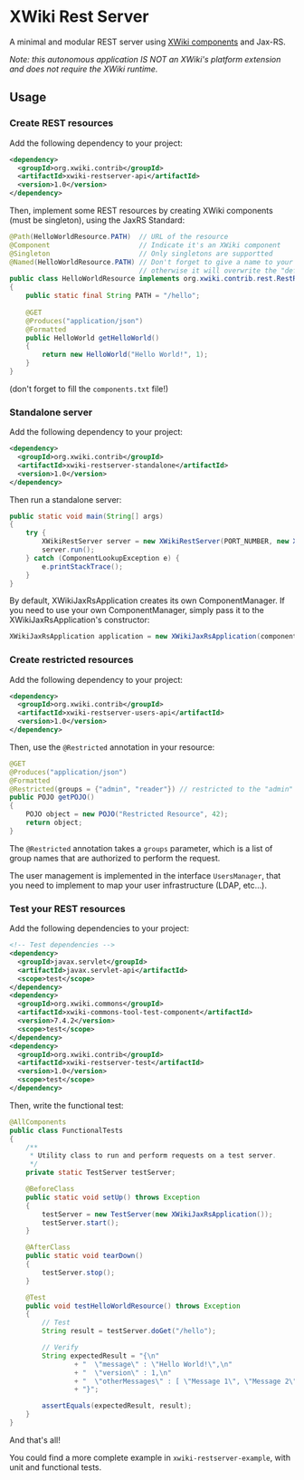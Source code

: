 # XWiki Rest Server
A minimal and modular REST server using [XWiki components](http://extensions.xwiki.org/xwiki/bin/view/Extension/Component+Module) and Jax-RS.

*Note: this autonomous application IS NOT an XWiki's platform extension and does not require the XWiki runtime.*

## Usage

### Create REST resources
Add the following dependency to your project:

```xml
<dependency>
  <groupId>org.xwiki.contrib</groupId>
  <artifactId>xwiki-restserver-api</artifactId>
  <version>1.0</version>
</dependency>
```

Then, implement some REST resources by creating XWiki components (must be singleton), using the JaxRS Standard:

```java
@Path(HelloWorldResource.PATH)  // URL of the resource
@Component                      // Indicate it's an XWiki component
@Singleton                      // Only singletons are supportted
@Named(HelloWorldResource.PATH) // Don't forget to give a name to your component,
                                // otherwise it will overwrite the "default" component.
public class HelloWorldResource implements org.xwiki.contrib.rest.RestResource 
{
    public static final String PATH = "/hello";
    
    @GET
    @Produces("application/json")
    @Formatted
    public HelloWorld getHelloWorld()
    {
        return new HelloWorld("Hello World!", 1);
    }
}
```
(don't forget to fill the `components.txt` file!)

### Standalone server

Add the following dependency to your project:

```xml
<dependency>
  <groupId>org.xwiki.contrib</groupId>
  <artifactId>xwiki-restserver-standalone</artifactId>
  <version>1.0</version>
</dependency>
```

Then run a standalone server:

```java
public static void main(String[] args)
{
    try {
        XWikiRestServer server = new XWikiRestServer(PORT_NUMBER, new XWikiJaxRsApplication());
        server.run();
    } catch (ComponentLookupException e) {
        e.printStackTrace();
    }
}
```

By default, XWikiJaxRsApplication creates its own ComponentManager. If you need to use your own ComponentManager, simply pass it to the XWikiJaxRsApplication's constructor:

```java
XWikiJaxRsApplication application = new XWikiJaxRsApplication(componentManager);
```

### Create restricted resources
Add the following dependency to your project:

```xml
<dependency>
  <groupId>org.xwiki.contrib</groupId>
  <artifactId>xwiki-restserver-users-api</artifactId>
  <version>1.0</version>
</dependency>
```

Then, use the `@Restricted` annotation in your resource:
```java
@GET
@Produces("application/json")
@Formatted
@Restricted(groups = {"admin", "reader"}) // restricted to the "admin" and the "reader" groups
public POJO getPOJO()
{
    POJO object = new POJO("Restricted Resource", 42);
    return object;
}
```

The `@Restricted` annotation takes a `groups` parameter, which is a list of group names that are authorized to perform the request.

The user management is implemented in the interface `UsersManager`, that you need to implement to map your user infrastructure (LDAP, etc...).

### Test your REST resources
Add the following dependencies to your project:


```xml
<!-- Test dependencies -->
<dependency>
  <groupId>javax.servlet</groupId>
  <artifactId>javax.servlet-api</artifactId>
  <scope>test</scope>
</dependency>
<dependency>
  <groupId>org.xwiki.commons</groupId>
  <artifactId>xwiki-commons-tool-test-component</artifactId>
  <version>7.4.2</version>
  <scope>test</scope>
</dependency>
<dependency>
  <groupId>org.xwiki.contrib</groupId>
  <artifactId>xwiki-restserver-test</artifactId>
  <version>1.0</version>
  <scope>test</scope>
</dependency>
```

Then, write the functional test:
```java
@AllComponents
public class FunctionalTests
{
    /**
     * Utility class to run and perform requests on a test server.
     */
    private static TestServer testServer;

    @BeforeClass
    public static void setUp() throws Exception
    {
        testServer = new TestServer(new XWikiJaxRsApplication());
        testServer.start();
    }

    @AfterClass
    public static void tearDown()
    {
        testServer.stop();
    }

    @Test
    public void testHelloWorldResource() throws Exception
    {
        // Test
        String result = testServer.doGet("/hello");

        // Verify
        String expectedResult = "{\n"
                + "  \"message\" : \"Hello World!\",\n"
                + "  \"version\" : 1,\n"
                + "  \"otherMessages\" : [ \"Message 1\", \"Message 2\", \"Message 3\" ]\n"
                + "}";

        assertEquals(expectedResult, result);
    }
}
```
And that's all!

You could find a more complete example in `xwiki-restserver-example`, with unit and functional tests.
